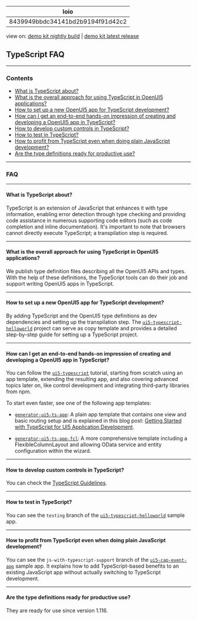 <!-- loio8439949bbdc34141bd2b9194f91d42c2 -->

| loio |
| -----|
| 8439949bbdc34141bd2b9194f91d42c2 |

<div id="loio">

view on: [demo kit nightly build](https://sdk.openui5.org/nightly/#/topic/8439949bbdc34141bd2b9194f91d42c2) | [demo kit latest release](https://sdk.openui5.org/topic/8439949bbdc34141bd2b9194f91d42c2)</div>

## TypeScript FAQ

***

<a name="loio8439949bbdc34141bd2b9194f91d42c2__section_llg_15n_hyb"/>

### Contents

-   [What is TypeScript about?](TypeScript_FAQ_8439949.md#loio8439949bbdc34141bd2b9194f91d42c2__whatists)
-   [What is the overall approach for using TypeScript in OpenUI5 applications?](TypeScript_FAQ_8439949.md#loio8439949bbdc34141bd2b9194f91d42c2__approach)
-   [How to set up a new OpenUI5 app for TypeScript development?](TypeScript_FAQ_8439949.md#loio8439949bbdc34141bd2b9194f91d42c2__howto)
-   [How can I get an end-to-end hands-on impression of creating and developing a OpenUI5 app in TypeScript?](TypeScript_FAQ_8439949.md#loio8439949bbdc34141bd2b9194f91d42c2__handson)
-   [How to develop custom controls in TypeScript?](TypeScript_FAQ_8439949.md#loio8439949bbdc34141bd2b9194f91d42c2__customcontrols)
-   [How to test in TypeScript?](TypeScript_FAQ_8439949.md#loio8439949bbdc34141bd2b9194f91d42c2__test)
-   [How to profit from TypeScript even when doing plain JavaScript development?](TypeScript_FAQ_8439949.md#loio8439949bbdc34141bd2b9194f91d42c2__profitfromts)
-   [Are the type definitions ready for productive use?](TypeScript_FAQ_8439949.md#loio8439949bbdc34141bd2b9194f91d42c2__productiveuse)

***

<a name="loio8439949bbdc34141bd2b9194f91d42c2__section_vn1_b5n_hyb"/>

### FAQ

***

#### What is TypeScript about?

TypeScript is an extension of JavaScript that enhances it with type information, enabling error detection through type checking and providing code assistance in numerous supporting code editors \(such as code completion and inline documentation\). It's important to note that browsers cannot directly execute TypeScript; a transpilation step is required.

***

#### What is the overall approach for using TypeScript in OpenUI5 applications?

We publish type definition files describing all the OpenUI5 APIs and types. With the help of these definitions, the TypeScript tools can do their job and support writing OpenUI5 apps in TypeScript.

***

#### How to set up a new OpenUI5 app for TypeScript development?

By adding TypeScript and the OpenUI5 type definitions as dev dependencies and setting up the transpilation step. The [`ui5-typescript-helloworld`](https://github.com/SAP-samples/ui5-typescript-helloworld/blob/main/step-by-step.md) project can serve as copy template and provides a detailed step-by-step guide for setting up a TypeScript project.

***

#### How can I get an end-to-end hands-on impression of creating and developing a OpenUI5 app in TypeScript?

You can follow the [`ui5-typescript`](https://github.com/SAP-samples/ui5-typescript-tutorial) tutorial, starting from scratch using an app template, extending the resulting app, and also covering advanced topics later on, like control development and integrating third-party libraries from npm.

To start even faster, see one of the following app templates:

-   [`generator-ui5-ts-app`](https://github.com/ui5-community/generator-ui5-ts-app): A plain app template that contains one view and basic routing setup and is explained in this blog post: [Getting Started with TypeScript for UI5 Application Development](https://blogs.sap.com/2021/07/01/getting-started-with-typescript-for-ui5-application-development/).

-   [`generator-ui5-ts-app-fcl`](https://github.com/ui5-community/generator-ui5-ts-app-fcl): A more comprehensive template including a FlexibleColumnLayout and allowing OData service and entity configuration within the wizard.

***

#### How to develop custom controls in TypeScript?

You can check the [TypeScript Guidelines](TypeScript_Guidelines_192397d.md).

***

#### How to test in TypeScript?

You can see the `testing` branch of the [`ui5-typescript-helloworld`](https://github.com/SAP-samples/ui5-typescript-helloworld/tree/testing) sample app.

***

#### How to profit from TypeScript even when doing plain JavaScript development?

You can see the `js-with-typescript-support` branch of the [`ui5-cap-event-app`](https://github.com/SAP-samples/ui5-cap-event-app/blob/js-with-typescript-support/README.md) sample app. It explains how to add TypeScript-based benefits to an existing JavaScript app without actually switching to TypeScript development.

***

#### Are the type definitions ready for productive use?

They are ready for use since version 1.116.

